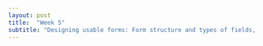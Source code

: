 ```yaml
---
layout: post
title:  "Week 5"
subtitle: "Designing usable forms: Form structure and types of fields, intro to jQuery"
---
```

<div id = "week5">

</div>